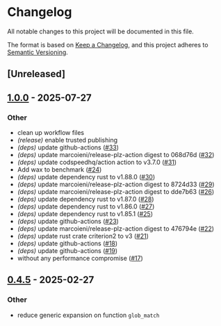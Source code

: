# Changelog

All notable changes to this project will be documented in this file.

The format is based on [Keep a Changelog](https://keepachangelog.com/en/1.0.0/),
and this project adheres to [Semantic Versioning](https://semver.org/spec/v2.0.0.html).

## [Unreleased]

## [1.0.0](https://github.com/oxc-project/fast-glob/compare/v0.4.5...v1.0.0) - 2025-07-27

### Other

- clean up workflow files
- *(release)* enable trusted publishing
- *(deps)* update github-actions ([#33](https://github.com/oxc-project/fast-glob/pull/33))
- *(deps)* update marcoieni/release-plz-action digest to 068d76d ([#32](https://github.com/oxc-project/fast-glob/pull/32))
- *(deps)* update codspeedhq/action action to v3.7.0 ([#31](https://github.com/oxc-project/fast-glob/pull/31))
- Add wax to benchmark ([#24](https://github.com/oxc-project/fast-glob/pull/24))
- *(deps)* update dependency rust to v1.88.0 ([#30](https://github.com/oxc-project/fast-glob/pull/30))
- *(deps)* update marcoieni/release-plz-action digest to 8724d33 ([#29](https://github.com/oxc-project/fast-glob/pull/29))
- *(deps)* update marcoieni/release-plz-action digest to dde7b63 ([#26](https://github.com/oxc-project/fast-glob/pull/26))
- *(deps)* update dependency rust to v1.87.0 ([#28](https://github.com/oxc-project/fast-glob/pull/28))
- *(deps)* update dependency rust to v1.86.0 ([#27](https://github.com/oxc-project/fast-glob/pull/27))
- *(deps)* update dependency rust to v1.85.1 ([#25](https://github.com/oxc-project/fast-glob/pull/25))
- *(deps)* update github-actions ([#23](https://github.com/oxc-project/fast-glob/pull/23))
- *(deps)* update marcoieni/release-plz-action digest to 476794e ([#22](https://github.com/oxc-project/fast-glob/pull/22))
- *(deps)* update rust crate criterion2 to v3 ([#21](https://github.com/oxc-project/fast-glob/pull/21))
- *(deps)* update github-actions ([#18](https://github.com/oxc-project/fast-glob/pull/18))
- *(deps)* update github-actions ([#19](https://github.com/oxc-project/fast-glob/pull/19))
- without any performance compromise ([#17](https://github.com/oxc-project/fast-glob/pull/17))

## [0.4.5](https://github.com/oxc-project/fast-glob/compare/v0.4.4...v0.4.5) - 2025-02-27

### Other

- reduce generic expansion on function `glob_match`
